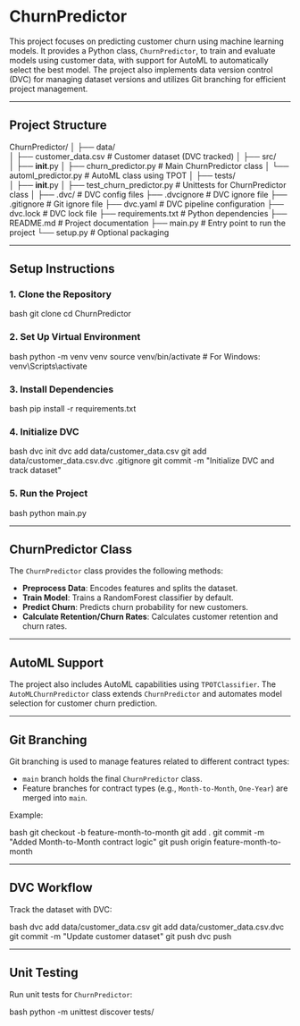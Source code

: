 
# ChurnPredictor

This project focuses on predicting customer churn using machine learning models. It provides a Python class, `ChurnPredictor`, to train and evaluate models using customer data, with support for AutoML to automatically select the best model. The project also implements data version control (DVC) for managing dataset versions and utilizes Git branching for efficient project management.

---

## Project Structure


ChurnPredictor/
│
├── data/                     
│   ├── customer_data.csv      # Customer dataset (DVC tracked)
│
├── src/                      
│   ├── __init__.py
│   ├── churn_predictor.py     # Main ChurnPredictor class
│   └── automl_predictor.py    # AutoML class using TPOT
│
├── tests/                    
│   ├── __init__.py
│   ├── test_churn_predictor.py # Unittests for ChurnPredictor class
│
├── .dvc/                     # DVC config files
├── .dvcignore                # DVC ignore file
├── .gitignore                # Git ignore file
├── dvc.yaml                  # DVC pipeline configuration
├── dvc.lock                  # DVC lock file
├── requirements.txt          # Python dependencies
├── README.md                 # Project documentation
├── main.py                   # Entry point to run the project
└── setup.py                  # Optional packaging


---

## Setup Instructions

### 1. Clone the Repository

bash
git clone <your-repo-url>
cd ChurnPredictor


### 2. Set Up Virtual Environment

bash
python -m venv venv
source venv/bin/activate      # For Windows: venv\Scripts\activate


### 3. Install Dependencies

bash
pip install -r requirements.txt


### 4. Initialize DVC

bash
dvc init
dvc add data/customer_data.csv
git add data/customer_data.csv.dvc .gitignore
git commit -m "Initialize DVC and track dataset"


### 5. Run the Project

bash
python main.py


---

## ChurnPredictor Class

The `ChurnPredictor` class provides the following methods:

- **Preprocess Data**: Encodes features and splits the dataset.
- **Train Model**: Trains a RandomForest classifier by default.
- **Predict Churn**: Predicts churn probability for new customers.
- **Calculate Retention/Churn Rates**: Calculates customer retention and churn rates.

---

## AutoML Support

The project also includes AutoML capabilities using `TPOTClassifier`. The `AutoMLChurnPredictor` class extends `ChurnPredictor` and automates model selection for customer churn prediction.

---

## Git Branching

Git branching is used to manage features related to different contract types:

- `main` branch holds the final `ChurnPredictor` class.
- Feature branches for contract types (e.g., `Month-to-Month`, `One-Year`) are merged into `main`.

Example:

bash
git checkout -b feature-month-to-month
git add .
git commit -m "Added Month-to-Month contract logic"
git push origin feature-month-to-month


---

## DVC Workflow

Track the dataset with DVC:

bash
dvc add data/customer_data.csv
git add data/customer_data.csv.dvc
git commit -m "Update customer dataset"
git push
dvc push


---

## Unit Testing

Run unit tests for `ChurnPredictor`:

bash
python -m unittest discover tests/
